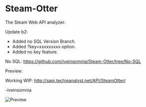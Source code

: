 Steam-Otter
===========

The Steam Web API analyzer.

Update b2: 
- Added no SQL Version Branch.
- Added ?key=xxxxxxxxx option.
- Added no key feature.

No SQL: https://github.com/iveinsomnia/Steam-Otter/tree/No-SQL

Preview:

Working WIP: http://sapi.techieanalyst.net/API/SteamOtter/

-iveinsomnia

![Preview](http://sapi.techieanalyst.net/personal/steamotter.png "Steam Otter")
